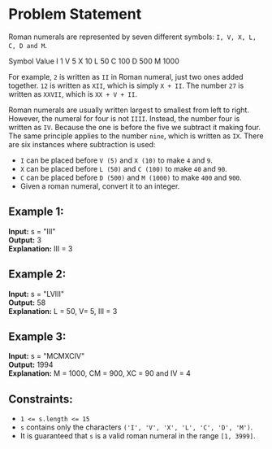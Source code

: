 # Problem Statement

Roman numerals are represented by seven different symbols: `I, V, X, L, C, D and M`.

Symbol       Value
I             1
V             5
X             10
L             50
C             100
D             500
M             1000

For example, `2` is written as `II` in Roman numeral, just two ones added together. `12` is written as `XII`, which is simply `X + II`. The number `27` is written as `XXVII`, which is `XX + V + II`.

Roman numerals are usually written largest to smallest from left to right. However, the numeral for four is not `IIII`. Instead, the number four is written as `IV`. Because the one is before the five we subtract it making four. The same principle applies to the number `nine`, which is written as `IX`. There are six instances where subtraction is used:

- `I` can be placed before `V (5)` and `X (10)` to make `4` and `9`.
- `X` can be placed before `L (50)` and `C (100)` to make `40` and `90`.
- `C` can be placed before `D (500)` and `M (1000)` to make `400` and `900`.
- Given a roman numeral, convert it to an integer.

## Example 1:

**Input:** s = "III"  
**Output:** 3  
**Explanation:** III = 3  

## Example 2:

**Input:** s = "LVIII"  
**Output:** 58  
**Explanation:** L = 50, V= 5, III = 3  

## Example 3:

**Input:** s = "MCMXCIV"  
**Output:** 1994  
**Explanation:** M = 1000, CM = 900, XC = 90 and IV = 4  

## Constraints:

- `1 <= s.length <= 15`
- `s` contains only the characters `('I', 'V', 'X', 'L', 'C', 'D', 'M')`.
- It is guaranteed that `s` is a valid roman numeral in the range `[1, 3999]`.